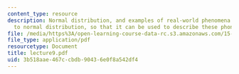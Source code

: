 ```yaml
---
content_type: resource
description: Normal distribution, and examples of real-world phenomena approximated
  to normal distribution, so that it can be used to describe these phonomenas.
file: /media/https%3A/open-learning-course-data-rc.s3.amazonaws.com/15-063-communicating-with-data-summer-2003/3b518aae467ccbdb90436e0f8a542df4_lecture9.pdf
file_type: application/pdf
resourcetype: Document
title: lecture9.pdf
uid: 3b518aae-467c-cbdb-9043-6e0f8a542df4
---
```

